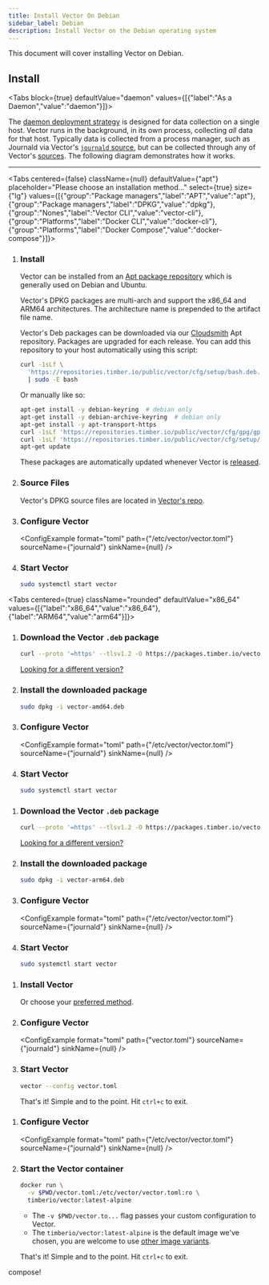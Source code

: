 ```yaml
---
title: Install Vector On Debian
sidebar_label: Debian
description: Install Vector on the Debian operating system
---
```


This document will cover installing Vector on Debian.

## Install

<Tabs
block={true}
defaultValue="daemon"
values={[{"label":"As a Daemon","value":"daemon"}]}>
<TabItem value="daemon">

The [daemon deployment strategy][docs.strategies#daemon] is designed for data
collection on a single host. Vector runs in the background, in its own process,
collecting _all_ data for that host.
Typically data is collected from a process manager, such as Journald via
Vector's [`journald` source][docs.sources.journald], but can be collected
through any of Vector's [sources][docs.sources].
The following diagram demonstrates how it works.

<DaemonDiagram
  platformName={null}
  sourceName={null}
  sinkName={null} />

---

<Tabs
centered={false}
className={null}
defaultValue={"apt"}
placeholder="Please choose an installation method..."
select={true}
size={"lg"}
values={[{"group":"Package managers","label":"APT","value":"apt"},{"group":"Package managers","label":"DPKG","value":"dpkg"},{"group":"Nones","label":"Vector CLI","value":"vector-cli"},{"group":"Platforms","label":"Docker CLI","value":"docker-cli"},{"group":"Platforms","label":"Docker Compose","value":"docker-compose"}]}>
<TabItem value="apt">

<Steps headingDepth={3}>
<ol>
<li>

### Install

Vector can be installed from an [Apt package repository][urls.apt] which is
generally used on Debian and Ubuntu.

Vector's DPKG packages are multi-arch and support the
x86_64 and ARM64
architectures. The architecture name is prepended to the artifact file name.

Vector's Deb packages can be downloaded via our [Cloudsmith][urls.cloudsmith] Apt repository.
Packages are upgraded for each release. You can add this repository to your host automatically using
this script:

```bash
curl -1sLf \
  'https://repositories.timber.io/public/vector/cfg/setup/bash.deb.sh' \
  | sudo -E bash
```

Or manually like so:

```bash
apt-get install -y debian-keyring  # debian only
apt-get install -y debian-archive-keyring  # debian only
apt-get install -y apt-transport-https
curl -1sLf 'https://repositories.timber.io/public/vector/cfg/gpg/gpg.3543DB2D0A2BC4B8.key' | apt-key add -
curl -1sLf 'https://repositories.timber.io/public/vector/cfg/setup/config.deb.txt?distro=debian&codename=wheezy' > /etc/apt/sources.list.d/timber-vector.list
apt-get update
```

<Alert type="info">

These packages are automatically updated whenever Vector is [released][urls.vector_releases].

</Alert>

</li>
<li>

### Source Files

Vector's DPKG source files are located in
[Vector's repo][urls.vector_debian_source_files].

</li>
<li>

### Configure Vector

<ConfigExample
format="toml"
path={"/etc/vector/vector.toml"}
sourceName={"journald"}
sinkName={null} />

</li>
<li>

### Start Vector

```bash
sudo systemctl start vector
```

</li>
</ol>
</Steps>

</TabItem>
<TabItem value="dpkg">

<Tabs
centered={true}
className="rounded"
defaultValue="x86_64"
values={[{"label":"x86_64","value":"x86_64"},{"label":"ARM64","value":"arm64"}]}>

<TabItem value="x86_64">
<Steps headingDepth={3}>
<ol>
<li>

### Download the Vector `.deb` package

```bash
curl --proto '=https' --tlsv1.2 -O https://packages.timber.io/vector/0.10.X/vector-amd64.deb
```

[Looking for a different version?][docs.package_managers.dpkg#versions]

</li>
<li>

### Install the downloaded package

```bash
sudo dpkg -i vector-amd64.deb
```

</li>
<li>

### Configure Vector

<ConfigExample
format="toml"
path={"/etc/vector/vector.toml"}
sourceName={"journald"}
sinkName={null} />

</li>
<li>

### Start Vector

```bash
sudo systemctl start vector
```

</li>
</ol>
</Steps>
</TabItem>
<TabItem value="arm64">
<Steps headingDepth={3}>
<ol>
<li>

### Download the Vector `.deb` package

```bash
curl --proto '=https' --tlsv1.2 -O https://packages.timber.io/vector/0.10.X/vector-arm64.deb
```

[Looking for a different version?][docs.package_managers.dpkg#versions]

</li>
<li>

### Install the downloaded package

```bash
sudo dpkg -i vector-arm64.deb
```

</li>
<li>

### Configure Vector

<ConfigExample
format="toml"
path={"/etc/vector/vector.toml"}
sourceName={"journald"}
sinkName={null} />

</li>
<li>

### Start Vector

```bash
sudo systemctl start vector
```

</li>
</ol>
</Steps>
</TabItem>
</Tabs>

</TabItem>
<TabItem value="vector-cli">

<Steps headingDepth={3}>
<ol>
<li>

### Install Vector

<InstallationCommand />

Or choose your [preferred method][docs.installation].

</li>
<li>

### Configure Vector

<ConfigExample
format="toml"
path={"vector.toml"}
sourceName={"journald"}
sinkName={null} />

</li>
<li>

### Start Vector

```bash
vector --config vector.toml
```

That's it! Simple and to the point. Hit `ctrl+c` to exit.

</li>
</ol>
</Steps>

</TabItem>
<TabItem value="docker-cli">

<Steps headingDepth={3}>
<ol>
<li>

### Configure Vector

<ConfigExample
format="toml"
path={"/etc/vector/vector.toml"}
sourceName={"journald"}
sinkName={null} />

</li>
<li>

### Start the Vector container

```bash
docker run \
  -v $PWD/vector.toml:/etc/vector/vector.toml:ro \
  timberio/vector:latest-alpine
```

<CodeExplanation>

- The `-v $PWD/vector.to...` flag passes your custom configuration to Vector.
- The `timberio/vector:latest-alpine` is the default image we've chosen, you are welcome to use [other image variants][docs.platforms.docker#variants].

</CodeExplanation>

That's it! Simple and to the point. Hit `ctrl+c` to exit.

</li>
</ol>
</Steps>

</TabItem>
<TabItem value="docker-compose">

compose!

</TabItem>
</Tabs>
</TabItem>
</Tabs>

[docs.installation]: /docs/setup/installation/
[docs.package_managers.dpkg#versions]: /docs/setup/installation/package-managers/dpkg/#versions
[docs.platforms.docker#variants]: /docs/setup/installation/platforms/docker/#variants
[docs.sources.journald]: /docs/reference/sources/journald/
[docs.sources]: /docs/reference/sources/
[docs.strategies#daemon]: /docs/setup/deployment/strategies/#daemon
[urls.apt]: https://en.wikipedia.org/wiki/APT_(software)
[urls.cloudsmith]: https://cloudsmith.io/~timber/repos/vector/packages/
[urls.vector_debian_source_files]: https://github.com/timberio/vector/tree/master/distribution/debian
[urls.vector_releases]: https://vector.dev/releases/latest/
